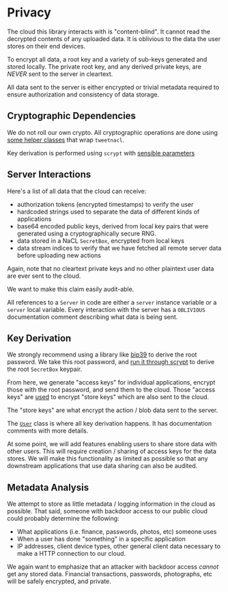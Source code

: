 # Privacy

The cloud this library interacts with is "content-blind". It cannot read the
decrypted contents of any uploaded data. It is oblivious to the data the user
stores on their end devices.

To encrypt all data, a root key and a variety of sub-keys generated and stored
locally. The private root key, and any derived private keys, are *NEVER* sent to
the server in cleartext.  

All data sent to the server is either encrypted or trivial metadata required to
ensure authorization and consistency of data storage.

## Cryptographic Dependencies

We do not roll our own crypto. All cryptographic operations are done using
[some helper classes][1] that wrap `tweetnacl`.

Key derivation is performed using `scrypt` with [sensible parameters][2]

[1]: lib/crypto.js
[2]: lib/crypto.js#L27

## Server Interactions

Here's a list of all data that the cloud can receive:

- authorization tokens (encrypted timestamps) to verify the user
- hardcoded strings used to separate the data of different kinds of applications
- base64 encoded public keys, derived from local key pairs that were generated
  using a cryptographically secure RNG.
- data stored in a NaCL `SecretBox`, encrypted from local keys
- data stream indices to verify that we have fetched all remote server data
  before uploading new actions

Again, note that no cleartext private keys and no other plaintext user data are
ever sent to the cloud.

We want to make this claim easily audit-able.

All references to a `Server` in code are either a `server` instance variable or
a `server` local variable. Every interaction with the server has a `OBLIVIOUS`
documentation comment describing what data is being sent.

## Key Derivation

We strongly recommend using a library like [bip39][3] to derive the root
password. We take this root password, and [run it through scrypt][4] to derive
the root `SecretBox` keypair.

From here, we generate "access keys" for individual applications, encrypt those
with the root password, and send them to the cloud. Those "access keys" are
[used][5] to encrypt "store keys" which are also sent to the cloud.

The "store keys" are what encrypt the action / blob data sent to the server.

The [`User`](lib/user.js) class is where all key derivation happens. It has
documentation comments with more details.

At some point, we will add features enabling users to share store data with
other users. This will require creation / sharing of access keys for the data
stores. We will make this functionality as limited as possible so that any
downstream applications that use data sharing can also be audited.  

[3]: https://github.com/bitcoinjs/bip39/
[4]: lib/crypto.js#L27
[5]: lib/user.js

## Metadata Analysis

We attempt to store as little metadata / logging information in the cloud as
possible. That said, someone with backdoor access to our public cloud could
probably determine the following:

- What applications (i.e. finance, passwords, photos, etc) someone uses
- When a user has done "something" in a specific application
- IP addresses, client device types, other general client data necessary to make
  a HTTP connection to our cloud.

We again want to emphasize that an attacker with backdoor access *cannot* get
any stored data. Financial transactions, passwords, photographs, etc will be
safely encrypted, and private.
